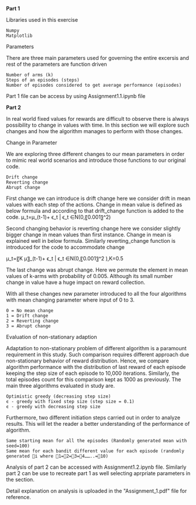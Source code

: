 **Part 1**

Libraries used in this exercise

	Numpy
	Matplotlib
Parameters

There are three main parameters used for governing the entire excersis and rest of the parameters are function driven

	Number of arms (k)
	Steps of an episodes (steps)
	Number of episodes considered to get average performance (episodes)

Part 1 file can be access by using Assignment1.1.ipynb file

**Part 2**

In real world fixed values for rewards are difficult to observe there is always possibility to change in values with time. In this section we will explore such changes and how the algorithm manages to perform with those changes.

Change in Parameter

We are exploring three different changes to our mean parameters in order to mimic real world scenarios and introduce those functions to our original code.

	Drift change
	Reverting change
	Abrupt change
 
First change we can introduce is drift change here we consider drift in mean values with each step of the actions. Change in mean value is defined as below formula and according to that drift_change function is added to the code.
μ_t=μ_(t-1)+ ϵ_t  | ϵ_t  ∈N(0,〖0.001〗^2)

Second changing behavior is reverting change here we consider slightly bigger change in mean values than first instance. Change in mean is explained well in below formula. Similarly reverting_change function is introduced for the code to accommodate change

μ_t=〖K μ〗_(t-1)+ ϵ_t  | ϵ_t  ∈N(0,〖0.001〗^2 ),K=0.5

The last change was abrupt change. Here we permute the element in mean values of k-arms with probability of 0.005. Although its small number change in value have a huge impact on reward collection.

With all these changes new parameter introduced to all the four algorithms with mean changing parameter where input of 0 to 3.

	0 = No mean change
	1 = Drift change
	2 = Reverting change
	3 = Abrupt change
 
Evaluation of non-stationary adaption

Adaptation to non-stationary problem of different algorithm is a paramount requirement in this study. Such comparison requires different approach due non-stationary behavior of reward distribution. Hence, we compare algorithm performance with the distribution of last reward of each episode keeping the step size of each episode to 10,000 iterations. Similarly, the total episodes count for this comparison kept as 1000 as previously. The main three algorithms evaluated in study are.

	Optimistic greedy (decreasing step size)
	ϵ - greedy with fixed step size (step size = 0.1)
	ϵ - greedy with decreasing step size

Furthermore, two different initiation steps carried out in order to analyze results. This will let the reader a better understanding of the performance of algorithm.

	Same starting mean for all the episodes (Randomly generated mean with seed=100)
	Same mean for each bandit different value for each episode (randomly generated i where 1=2=3=4……..=10)
 

Analysis of part 2 can be accessed with Assignment1.2.ipynb file. Similarly part 2 can be use to recreate part 1 as well selecting aprpriate parameters in the section.


Detail explanation on analysis is uploaded in the "Assignment_1.pdf" file for reference.
